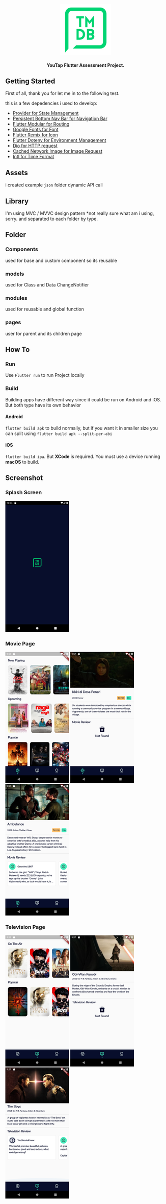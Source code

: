 <p align="center">
  <img height="160" src="/assets/images/logo-tmdb.png">
</p>

<h4 align="center">
  YouTap Flutter Assessment Project.
</h4>

## Getting Started

First of all, thank you for let me in to the following test.

this is a few depedencies i used to develop:

- [Provider for State Management](https://pub.dev/packages/provider)
- [Persistent Bottom Nav Bar for Navigation Bar](https://pub.dev/packages/persistent_bottom_nav_bar)
- [Flutter Modular for Routing](https://pub.dev/packages/flutter_modular)
- [Google Fonts for Font](https://pub.dev/packages/google_fonts)
- [Flutter Remix for Icon](https://pub.dev/packages/flutter_remix)
- [Flutter Dotenv for Environment Management](https://pub.dev/packages/flutter_dotenv)
- [Dio for HTTP request](https://pub.dev/packages/dio)
- [Cached Network Image for Image Request](https://pub.dev/packages/cached_network_image)
- [Intl for Time Format](https://pub.dev/packages/intl)

## Assets

i created example `json` folder dynamic API call

## Library

I'm using MVC / MVVC design pattern *not really sure what am i using, sorry.
and separated to each folder by type.

## Folder

### Components

used for base and custom component so its reusable

### models

used for Class and Data ChangeNotifier

### modules

used for reusable and global function

### pages

user for parent and its children page

## How To

### Run

Use `Flutter run` to run Project locally

### Build

Building apps have different way since it could be run on Android and iOS. But both type have its own behavior

#### Android

`flutter build apk` to build normally, but if you want it in smaller size you can split using `flutter build apk --split-per-abi`

#### iOS

`flutter build ipa`. But **XCode** is required. You must use a device running **macOS** to build.

## Screenshot

### Splash Screen

<img width="200" src="/assets/images/screenshot-splash.png" />

### Movie Page

<img width="200" src="/assets/images/screenshot-list.png" />
<img width="200" src="/assets/images/screenshot-detail.png" />
<img width="200" src="/assets/images/screenshot-detail-with-review.png" />

### Television Page

<img width="200" src="/assets/images/screenshot-list-2.png" />
<img width="200" src="/assets/images/screenshot-detail-2.png" />
<img width="200" src="/assets/images/screenshot-detail-with-review-2.png" />